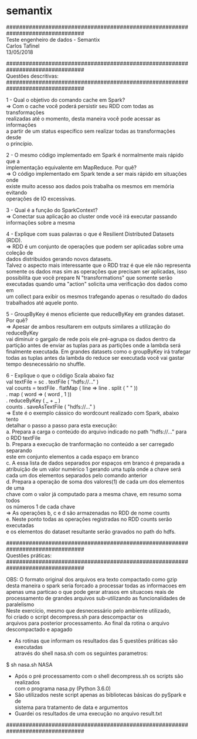 # semantix
################################################################################  
Teste engenheiro de dados - Semantix  
Carlos Tafinel  
13/05/2018  
  
################################################################################  
Questões descritivas:  
################################################################################  
  
1 - Qual o objetivo do comando cache em Spark?  
 => Com o cache você poderá persistir seu RDD com todas as transformações   
    realizadas até o momento, desta maneira você pode acessar as informações   
    a partir de um status específico sem realizar todas as transformações desde   
    o princípio.  
  
2 - O mesmo código implementado em Spark é normalmente mais rápido que a   
    implementação equivalente em MapReduce. Por quê?  
 => O código implementado em Spark tende a ser mais rápido em situações onde   
    existe muito acesso aos dados pois trabalha os mesmos em memória evitando   
    operações de IO excessivas.  
  
3 - Qual é a função do SparkContext?  
 => Conectar sua aplicação ao cluster onde você irá executar passando   
    informações sobre a mesma  

4 - Explique com suas palavras o que é Resilient Distributed Datasets (RDD).  
 => RDD é um conjunto de operações que podem ser aplicadas sobre uma coleção de   
    dados distribuidos gerando novos datasets.   
    Talvez o aspecto mais interessante que o RDD traz é que ele não representa   
    somente os dados mas sim as operações que precisam ser aplicadas, isso   
    possibilita que você prepare N "transformations" que somente serão   
    executadas quando uma "action" solicita uma verificação dos dados como em   
    um collect para exibir os mesmos trafegando apenas o resultado do dados   
    trabalhados até aquele ponto.  

5 - GroupByKey é menos eficiente que reduceByKey em grandes dataset. Por quê?  
 => Apesar de ambos resultarem em outputs similares a utilização do reduceByKey   
    vai diminuir o gargalo de rede pois ele pré-agrupa os dados dentro da   
    partição antes de enviar as tuplas para as partições onde a lambda será   
    finalmente executada. Em grandes datasets como o groupByKey irá trafegar   
    todas as tuplas antes da lambda do reduce ser executada você vai gastar   
    tempo desnecessário no shuffle.  

6 - Explique o que o código Scala abaixo faz  
    val textFile = sc . textFile ( "hdfs://..." )  
    val counts = textFile . flatMap ( line => line . split ( " " ))  
    . map ( word => ( word , 1 ))  
    . reduceByKey ( _ + _ )  
    counts . saveAsTextFile ( "hdfs://..." )  
 => Este é o exemplo cássico do wordcount realizado com Spark, abaixo tento   
    detalhar o passo a passo para esta execução:  
    a. Prepara a carga o conteúdo do arquivo indicado no path "hdfs://..." para   
       o RDD textFile  
    b. Prepara a execução de tranformação no conteúdo a ser carregado separando   
       este em conjunto elementos a cada espaço em branco  
    c. A essa lista de dados separados por espaços em branco é preparada a   
       atribuição de um valor numérico 1 gerando uma tupla onde a chave será   
       cada um dos elementos separados pelo comando anterior  
    d. Prepara a operação de soma dos valores(1) de cada um dos elementos de uma   
       chave com o valor já computado para a mesma chave, em resumo soma todos   
       os números 1 de cada chave  
    => As operações b, c e d são armazenadas no RDD de nome counts  
    e. Neste ponto todas as operações registradas no RDD counts serão executadas   
       e os elementos do dataset resultante serão gravados no path do hdfs.   

################################################################################  
Questões práticas:  
################################################################################  

OBS: O formato original dos arquivos era texto compactado como gzip  
     desta maneira o spark seria forcado a processar todas as informacoes em  
     apenas uma particao o que pode gerar atrasos em situacoes reais de   
     processamento de grandes arquivos sub-utilizando as funcionalidades de  
     paralelismo  
     Neste exercício, mesmo que desnecessário pelo ambiente utilizado,   
     foi criado o script decompress.sh para descompactar os   
     arquivos para posterior processamento. Ao final da rotina o arquivo   
     descompactado e apagado  

- As rotinas que informam os resultados das 5 questões práticas são executadas   
  através do shell nasa.sh com os seguintes parametros:  

$ sh nasa.sh NASA  

- Após o pré processamento com o shell decompress.sh os scripts são realizados   
  com o programa nasa.py (Python 3.6.0)  
- São utilizados neste script apenas as bibliotecas básicas do pySpark e de   
  sistema para tratamento de data e argumentos  
- Guardei os resultados de uma execução no arquivo result.txt  

################################################################################
